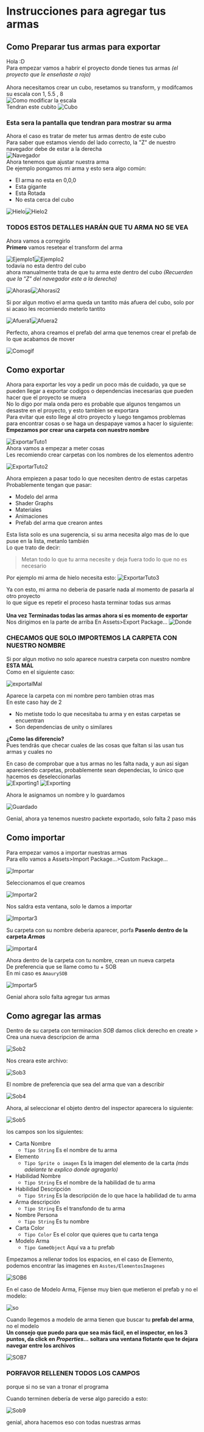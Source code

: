 # Instrucciones para agregar tus armas
 ## Como Preparar tus armas para exportar
 Hola :D<br>
 Para empezar vamos a habrir el proyecto donde tienes tus armas _(el proyecto que le enseñaste a rojo)_<br><br>
 Ahora necesitamos crear un cubo, resetamos su transform, y modifcamos su escala con 1, 5.5 , 8
<br>
![Como modificar la escala](./imgTuto/Escala.png)<br>
Tendran este cubito
![Cubo](./imgTuto/CuboZ.png)<br>
### Esta sera la pantalla que tendran para mostrar su arma<br>
Ahora el caso es tratar de meter tus armas dentro de este cubo<br>
Para saber que estamos viendo del lado correcto, la "Z" de nuestro navegador debe de estar a la derecha<br>
![Navegador](./imgTuto/Navegador.png)<br>
Ahora tenemos que ajustar nuestra arma<br>
De ejemplo pongamos mi arma y esto sera algo común:
- El arma no esta en 0,0,0
- Esta gigante
- Esta Rotada
- No esta cerca del cubo

![Hielo](./imgTuto/EjemploNo1.png)![Hielo2](./imgTuto/EjemploNo2.png)<br>
### TODOS ESTOS DETALLES HARÁN QUE TU ARMA NO SE VEA
Ahora vamos a corregirlo<br>
**Primero** vamos resetear el transform del arma

![Ejemplo1](./imgTuto/Ejemplo1.png)![Ejemplo2](./imgTuto/Ejemplo2.png)<br>
todavia no esta dentro del cubo<br>
ahora manualmente trata de que tu arma este dentro del cubo _(Recuerden que la "Z" del navegador este a la derecha)_

![Ahorasi](./imgTuto/Ahorasi.png)![Ahorasi2](./imgTuto/Ahorasi2.png)<br>

Si por algun motivo el arma queda un tantito más afuera del cubo, solo por si acaso les recomiendo meterlo tantito

![Afuera1](./imgTuto/Afuera1.png)![Afuera2](./imgTuto/Afuera2.png)

Perfecto, ahora creamos el prefab del arma que tenemos crear el prefab de lo que acabamos de mover

![Comogif](./imgTuto/tutogif%20(2).gif)
## Como exportar
Ahora para exportar les voy a pedir un poco más de cuidado, ya que se pueden llegar a exportar codigos o dependencias inecesarias que pueden hacer que el proyecto se muera<br>
No lo digo por mala onda pero es probable que algunos tengamos un desastre en el proyecto, y esto tambien se exportara<br>
Para evitar que esto llege al otro proyecto y luego tengamos problemas para encontrar cosas o se haga un despapaye vamos a hacer lo siguiente:<br>
**Empezamos por crear una carpeta con nuestro nombre**

![ExportarTuto1](./imgTuto/ExportarParta1.png)<br>
Ahora vamos a empezar a meter cosas<br>
Les recomiendo crear carpetas con los nombres de los elementos adentro

![ExportarTuto2](./imgTuto/ExportarParte2.png)<br>

Ahora empiezen a pasar todo lo que necesiten dentro de estas carpetas<br>
Probablemente tengan que pasar:
- Modelo del arma
- Shader Graphs
- Materiales
- Animaciones
- Prefab del arma que crearon antes

Esta lista solo es una sugerencia, si su arma necesita algo mas de lo que puse en la lista, metanlo también<br>
Lo que trato de decir:
> Metan todo lo que tu arma necesite y deja fuera todo lo que no es necesario

Por ejemplo mi arma de hielo necesita esto:
![ExportarTuto3](./imgTuto/ExportarParte3.png)<br>

Ya con esto, mi arma no deberia de pasarle nada al momento de pasarla al otro proyecto<br>
lo que sigue es repetir el proceso hasta terminar todas sus armas<br><br>
**Una vez Terminadas todas las armas ahora si es momento de exportar**<br>
Nos dirigimos en la parte de arriba En Assets>Export Package...
![Donde](./imgTuto/ExportarDonde.png)<br>

### CHECAMOS QUE SOLO IMPORTEMOS LA CARPETA CON NUESTRO NOMBRE
Si por algun motivo no solo aparece nuestra carpeta con nuestro nombre **ESTA MAL**<br>
Como en el siguiente caso:

![exportalMal](./imgTuto/ExportarNo.png)

Aparece la carpeta con mi nombre pero tambien otras mas<br>
En este caso hay de 2
- No metiste todo lo que necesitaba tu arma y en estas carpetas se encuentran
- Son dependencias de unity o similares

**¿Como las diferencio?**<br>
Pues tendrás que checar cuales de las cosas que faltan si las usan tus armas y cuales no<br>

En caso de comprobar que a tus armas no les falta nada, y aun asi sigan apareciendo carpetas, probablemente sean dependecias, lo único que hacemos es deseleccionarlas<br>
![Exporting1](./imgTuto/ExportarNo4.png)
![Exporting](./imgTuto/ExportarNo3.png)<br>

Ahora le asignamos un nombre y lo guardamos

![Guardado](./imgTuto/ExportarParte4.png)

Genial, ahora ya tenemos nuestro packete exportado, solo falta 2 paso más
## Como importar
Para empezar vamos a importar nuestras armas<br>
Para ello vamos a Assets>Import Package...>Custom Package...

![Importar](./imgTuto/Importar1.png)

Seleccionamos el que creamos

![Importar2](./imgTuto/Importar2.png)

Nos saldra esta ventana, solo le damos a importar

![Importar3](./imgTuto/Importar3.png)

Su carpeta con su nombre deberia aparecer, porfa **Pasenlo dentro de la carpeta _Armas_**

![importar4](./imgTuto/tutogif1%20(2).gif)

Ahora dentro de la carpeta con tu nombre, crean un nueva carpeta<br>
De preferencia que se llame como tu + SOB<br>
En mi caso es `AmaurySOB`

![Importar5](./imgTuto/SOB1.png)

Genial ahora solo falta agregar tus armas

## Como agregar las armas
Dentro de su carpeta con terminacion _SOB_ damos click derecho en create > Crea una nueva descripcion de arma

![Sob2](./imgTuto/SOB2.png)

Nos creara este archivo:

![Sob3](./imgTuto/SOB3.png)

El nombre de preferencia que sea del arma que van a describir

![Sob4](./imgTuto/SOb4.png)

Ahora, al seleccionar el objeto dentro del inspector aparecera lo siguiente:

![Sob5](./imgTuto/SOB5.png)

los campos son los siguientes:

-   Carta Nombre
    - `Tipo String` Es el nombre de tu arma
- Elemento
    - `Tipo Sprite o imagen` Es la imagen del elemento de la carta _(más adelante te explico donde agragarlo)_
- Habilidad Nombre
    - `Tipo String` Es el nombre de la habilidad de tu arma
- Habilidad Descripción
    - `Tipo String` Es la descripción de lo que hace la habilidad de tu arma
- Arma descripción
    - `Tipo String` Es el transfondo de tu arma
- Nombre Persona
    - `Tipo String` Es tu nombre
- Carta Color
    - `Tipo Color` Es el color que quieres que tu carta tenga
- Modelo Arma
    - `Tipo GameObject` Aquí va a tu prefab

Empezamos a rellenar todos los espacios, en el caso de Elemento, podemos encontrar las imagenes en `Asstes/ElementosImagenes`

![SOB6](./imgTuto/SOB6.png)<br>

En el caso de Modelo Arma, Fijense muy bien que metieron el prefab y no el modelo:

![so](./imgTuto/so.png)

Cuando llegemos a modelo de arma tienen que buscar tu **prefab del arma**, no el modelo<br>
**Un consejo que puedo para que sea más fácil, en el inspector, en los 3 puntos, da click en _Properties..._ soltara una ventana flotante que te dejara navegar entre los archivos**

![SOB7](./imgTuto/SOB8.png)

### PORFAVOR RELLENEN TODOS LOS CAMPOS
porque si no se van a tronar el programa<br>

Cuando terminen debería de verse algo parecido a esto:

![Sob9](./imgTuto/SOB9.png)

genial, ahora hacemos eso con todas nuestras armas